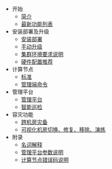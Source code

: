 * 开始
  * [简介](README.md)
  * [最新功能列表](new-features.md)
* 安装部署及升级
  * [安装部署](install-and-deploy.md)
  * [手动升级](manual-update.md)
  * [集群环境要求说明](cluster-environment-requirement.md)
  * [硬件配置推荐](hardware-config-recommendation.md)
* 计算节点
  * [标准](standard.md)
  * [管理端命令](management-port-command.md)
* 管理平台
  * [管理平台](hotdb-management.md)
  * [智能巡检](intelligent-inspection.md)
* 容灾功能
  * [跨机房灾备](cross-idc-dr.md)
  * [可视化机房切换、修复、移除、演练](visual-idc.md) 
* 附录
  * [名词解释](glossary.md)
  * [管理平台参数说明](hotdb-management-parameters.md)
  * [计算节点错误码说明](hotdb-server-error-codes.md)

